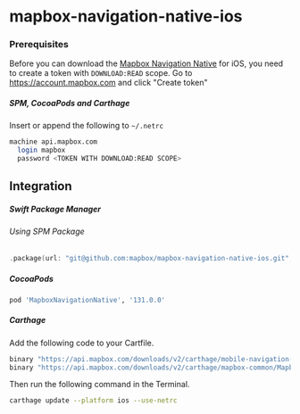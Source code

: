 # mapbox-navigation-native-ios

### Prerequisites

Before you can download the [Mapbox Navigation Native](https://github.com/mapbox/mapbox-navigation-native) for iOS, you need to create a token with `DOWNLOAD:READ` scope.
Go to https://account.mapbox.com and click "Create token"

##### SPM, CocoaPods and Carthage
Insert or append the following to `~/.netrc`

```bash
machine api.mapbox.com
  login mapbox
  password <TOKEN WITH DOWNLOAD:READ SCOPE>
```

## Integration

##### Swift Package Manager

###### Using SPM Package

```swift
.package(url: "git@github.com:mapbox/mapbox-navigation-native-ios.git", from: "131.0.0"),
```

##### CocoaPods

```ruby
pod 'MapboxNavigationNative', '131.0.0'
```

##### Carthage

Add the following code to your Cartfile.

```bash
binary "https://api.mapbox.com/downloads/v2/carthage/mobile-navigation-native/MapboxNavigationNative.json" == 131.0.0
binary "https://api.mapbox.com/downloads/v2/carthage/mapbox-common/MapboxCommon-ios.json" == 23.5.0-beta.1
```

Then run the following command in the Terminal.
```bash
carthage update --platform ios --use-netrc
```
